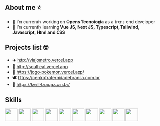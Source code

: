 ## About me ⭐ 
- 🔭 I’m currently working on **Opens Tecnologia** as a front-end developer
- 🌱 I’m currently learning **Vue JS, Next JS, Typescript, Tailwind, Javascript, Html and CSS**

## Projects list 🤓 
- ✈️ http://viajometro.vercel.app
- 💚 http://soulheal.vercel.app
- 👾 https://jogo-pokemon.vercel.app/
- 🕊️ https://centrofraternidadebranca.com.br
- 🥕 https://kerli-braga.com.br/

## Skills
<img style="width: 40px" src="https://cdn.jsdelivr.net/gh/devicons/devicon/icons/javascript/javascript-original.svg"/> <img style="width: 40px" src="https://cdn.jsdelivr.net/gh/devicons/devicon/icons/html5/html5-original.svg"/> <img style="width: 40px" src="https://cdn.jsdelivr.net/gh/devicons/devicon/icons/css3/css3-original.svg"/> <img style="width: 40px" src="https://cdn.jsdelivr.net/gh/devicons/devicon/icons/git/git-original.svg"> <img style="width: 40px" src="https://cdn.jsdelivr.net/gh/devicons/devicon/icons/figma/figma-original.svg"/> <img style="width: 40px" src="https://cdn.jsdelivr.net/gh/devicons/devicon/icons/vuejs/vuejs-original.svg" /> <img style="width: 40px" src="https://cdn.jsdelivr.net/gh/devicons/devicon/icons/nextjs/nextjs-original.svg" /> <img style="width: 40px" src="https://cdn.jsdelivr.net/gh/devicons/devicon@latest/icons/supabase/supabase-original.svg" /> <img 
style="width: 40px" src="https://cdn.jsdelivr.net/gh/devicons/devicon@latest/icons/tailwindcss/tailwindcss-original.svg" /> <img style="width: 40px" src="https://cdn.jsdelivr.net/gh/devicons/devicon@latest/icons/typescript/typescript-original.svg" />
<br/>

